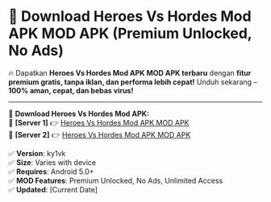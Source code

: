 # 🚀 Download Heroes Vs Hordes Mod APK MOD APK (Premium Unlocked, No Ads)  

🔥 Dapatkan **Heroes Vs Hordes Mod APK MOD APK terbaru** dengan **fitur premium gratis, tanpa iklan, dan performa lebih cepat!** Unduh sekarang – **100% aman, cepat, dan bebas virus!**  

---


🔽 **Download Heroes Vs Hordes Mod APK:**  
🔹 **[Server 1]** 👉 [Heroes Vs Hordes Mod APK MOD APK](https://apkcomod.com?title=Heroes_Vs_Hordes_Mod_APK)  
🔹 **[Server 2]** 👉 [Heroes Vs Hordes Mod APK MOD APK](https://apkcomod.com?title=Heroes_Vs_Hordes_Mod_APK)  


✅ **Version**: ky1vk  
✅ **Size**: Varies with device  
✅ **Requires**: Android 5.0+  
✅ **MOD Features**: Premium Unlocked, No Ads, Unlimited Access  
✅ **Updated**: [Current Date]  